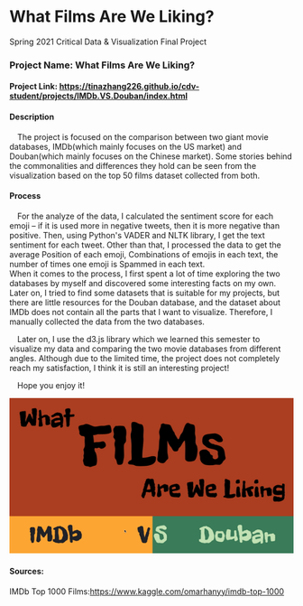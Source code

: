 # What Films Are We Liking?   
Spring 2021 Critical Data &amp; Visualization Final Project  

### Project Name: What Films Are We Liking?  
#### Project Link: https://tinazhang226.github.io/cdv-student/projects/IMDb.VS.Douban/index.html

#### Description  
&emsp;The project is focused on the comparison between two giant movie databases, IMDb(which mainly focuses on the US market) and Douban(which mainly focuses on the Chinese market). Some stories behind the commonalities and differences they hold can be seen from the visualization based on the top 50 films dataset collected from both.

#### Process
&emsp;For the analyze of the data, I calculated the sentiment score for each emoji – if it is used more in negative tweets, then it is more negative than positive. Then, using Python's VADER and NLTK library, I get the text sentiment for each tweet. Other than that, I processed the data to get the average Position of each emoji, Combinations of emojis in each text, the number of times one emoji is Spammed in each text.  
When it comes to the process, I first spent a lot of time exploring the two databases by myself and discovered some interesting facts on my own. Later on, I tried to find some datasets that is suitable for my projects, but there are little resources for the Douban database, and the dataset about IMDb does not contain all the parts that I want to visualize. Therefore, I manually collected the data from the two databases.

&emsp;Later on, I use the d3.js library which we learned this semester to visualize my data and comparing the two movie databases from different angles. Although due to the limited time, the project does not completely reach my satisfaction, I think it is still an interesting project!

&emsp;Hope you enjoy it!  




![GIF DEMO](dataStory.gif)  


#### Sources:  
IMDb Top 1000 Films:https://www.kaggle.com/omarhanyy/imdb-top-1000
